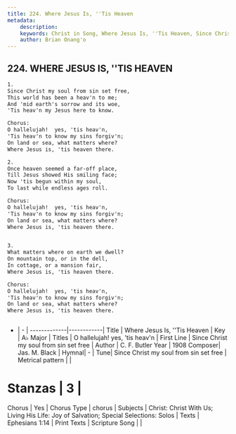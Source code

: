 ```yaml
---
title: 224. Where Jesus Is, ''Tis Heaven
metadata:
    description: 
    keywords: Christ in Song, Where Jesus Is, ''Tis Heaven, Since Christ my soul from sin set free, O hallelujah!  yes, 'tis heav'n
    author: Brian Onang'o
---
```



## 224. WHERE JESUS IS, ''TIS HEAVEN

```txt
1.
Since Christ my soul from sin set free,
This world has been a heav'n to me;
And 'mid earth's sorrow and its woe,
'Tis heav'n my Jesus here to know.

Chorus:
O hallelujah!  yes, 'tis heav'n,
'Tis heav'n to know my sins forgiv'n;
On land or sea, what matters where?
Where Jesus is, 'tis heaven there.

2.
Once heaven seemed a far-off place,
Till Jesus showed His smiling face;
Now 'tis begun within my soul,
To last while endless ages roll. 

Chorus:
O hallelujah!  yes, 'tis heav'n,
'Tis heav'n to know my sins forgiv'n;
On land or sea, what matters where?
Where Jesus is, 'tis heaven there.


3.
What matters where on earth we dwell?
On mountain top, or in the dell,
In cottage, or a mansion fair,
Where Jesus is, 'tis heaven there. 

Chorus:
O hallelujah!  yes, 'tis heav'n,
'Tis heav'n to know my sins forgiv'n;
On land or sea, what matters where?
Where Jesus is, 'tis heaven there.



```

- |   -  |
-------------|------------|
Title | Where Jesus Is, ''Tis Heaven |
Key | A♭ Major |
Titles | O hallelujah!  yes, 'tis heav'n |
First Line | Since Christ my soul from sin set free |
Author | C. F. Butler
Year | 1908
Composer| Jas. M. Black |
Hymnal|  - |
Tune| Since Christ my soul from sin set free |
Metrical pattern | |
# Stanzas | 3 |
Chorus | Yes |
Chorus Type | chorus |
Subjects | Christ: Christ With Us; Living His Life: Joy of Salvation; Special Selections: Solos |
Texts | Ephesians 1:14 |
Print Texts | 
Scripture Song |  |
  
